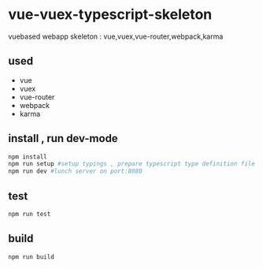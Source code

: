 # vue-vuex-typescript-skeleton
vuebased webapp skeleton : vue,vuex,vue-router,webpack,karma


## used
* vue
* vuex
* vue-router
* webpack
* karma

## install , run dev-mode
```bash
npm install
npm run setup #setup typings , prepare typescript type definition file
npm run dev #lunch server on port:8080
```
## test
```bash
npm run test
```

## build
```bash
npm run build
```
